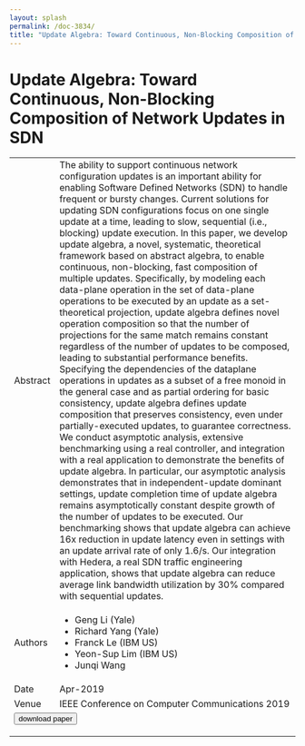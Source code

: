 ```yaml
---
layout: splash
permalink: /doc-3834/
title: "Update Algebra: Toward Continuous, Non-Blocking Composition of Network Updates in SDN"
---
```


# Update Algebra: Toward Continuous, Non-Blocking Composition of Network Updates in SDN

<table>
    <tbody>
    <tr>
        <td>Abstract</td>
        <td>The ability to support continuous network configuration updates is an important ability for enabling Software Defined Networks (SDN) to handle frequent or bursty changes. Current solutions for updating SDN configurations focus on one single update at a time, leading to slow, sequential (i.e., blocking) update execution. In this paper, we develop update algebra, a novel, systematic, theoretical framework based on abstract algebra, to enable continuous, non-blocking, fast composition of multiple updates. Specifically, by modeling each data-plane operation in the set of data-plane operations to be executed by an update as a set-theoretical projection, update algebra defines novel operation composition so that the number of projections for the same match remains constant regardless of the number of updates to be composed, leading to substantial performance benefits. Specifying the dependencies of the dataplane operations in updates as a subset of a free monoid in the general case and as partial ordering for basic consistency, update algebra defines update composition that preserves consistency, even under partially-executed updates, to guarantee correctness. We conduct asymptotic analysis, extensive benchmarking using a real controller, and integration with a real application to demonstrate the benefits of update algebra. In particular, our asymptotic analysis demonstrates that in independent-update dominant settings, update completion time of update algebra remains asymptotically constant despite growth of the number of updates to be executed. Our benchmarking shows that update algebra can achieve 16x reduction in update latency even in settings with an update arrival rate of only 1.6/s. Our integration with Hedera, a real SDN traffic engineering application, shows that update algebra can reduce average link bandwidth utilization by 30% compared with sequential updates.</td>
    </tr>
    <tr>
        <td>Authors</td>
        <td>
            <ul>
                <li>Geng Li (Yale)</li>
                <li>Richard Yang (Yale)</li>
                <li>Franck Le (IBM US)</li>
                <li>Yeon-Sup Lim (IBM US)</li>
                <li>Junqi Wang</li>
            </ul>
        </td>
    </tr>
    <tr>
        <td>Date</td>
        <td>Apr-2019</td>
    </tr>
    <tr>
        <td>Venue</td>
        <td>IEEE Conference on Computer Communications 2019</td>
    </tr>
        <tr>
            <td colspan="2">
                <form method="get" action="https://ibm.box.com/v/doc-3834-paper">
                    <button type="submit">download paper</button>
                </form>
            </td>
        </tr>
    </tbody>
</table>
